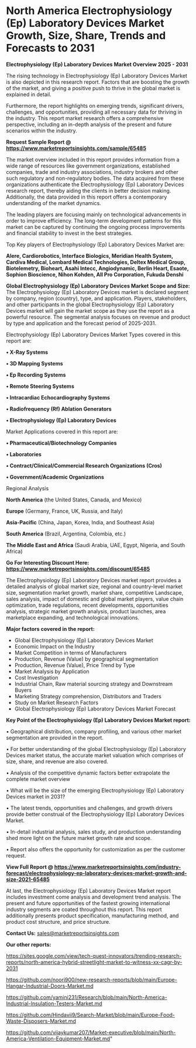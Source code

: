 # North America Electrophysiology (Ep) Laboratory Devices Market Growth, Size, Share, Trends and Forecasts to 2031

<Strong> Electrophysiology (Ep) Laboratory Devices Market Overview 2025 - 2031</strong>

The rising technology in Electrophysiology (Ep) Laboratory Devices Market is also depicted in this research report. Factors that are boosting the growth of the market, and giving a positive push to thrive in the global market is explained in detail.

Furthermore, the report highlights on emerging trends, significant drivers, challenges, and opportunities, providing all necessary data for thriving in the industry. This report market research offers a comprehensive perspective, including an in-depth analysis of the present and future scenarios within the industry.

<strong>Request Sample Report @ <a href=https://www.marketreportsinsights.com/sample/65485>https://www.marketreportsinsights.com/sample/65485</a></strong>

The market overview included in this report provides information from a wide range of resources like government organizations, established companies, trade and industry associations, industry brokers and other such regulatory and non-regulatory bodies. The data acquired from these organizations authenticate the Electrophysiology (Ep) Laboratory Devices research report, thereby aiding the clients in better decision making. Additionally, the data provided in this report offers a contemporary understanding of the market dynamics.

The leading players are focusing mainly on technological advancements in order to improve efficiency. The long-term development patterns for this market can be captured by continuing the ongoing process improvements and financial stability to invest in the best strategies.

Top Key players of Electrophysiology (Ep) Laboratory Devices Market are:

<strong>Alere, Cardiorobotics, Interface Biologics, Meridian Health System, Cardiva Medical, Lombard Medical Technologies, Deltex Medical Group, Biotelemetry, Bioheart, Asahi Intecc, Angiodynamic, Berlin Heart, Esaote, Sophion Bioscience, Nihon Kohden, All Pro Corporation, Fukuda Denshi</strong>

<strong><b>Global Electrophysiology (Ep) Laboratory Devices Market Scope and Size:</b></strong>
The Electrophysiology (Ep) Laboratory Devices market is declared segment by company, region (country), type, and application. Players, stakeholders, and other participants in the global Electrophysiology (Ep) Laboratory Devices market will gain the market scope as they use the report as a powerful resource. The segmental analysis focuses on revenue and product by type and application and the forecast period of 2025-2031.

Electrophysiology (Ep) Laboratory Devices Market Types covered in this report are:

<strong>• X-Ray Systems

• 3D Mapping Systems

• Ep Recording Systems

• Remote Steering Systems

• Intracardiac Echocardiography Systems

• Radiofrequency (Rf) Ablation Generators

• Electrophysiology (Ep) Laboratory Devices</strong>

Market Applications covered in this report are:

<strong>• Pharmaceutical/Biotechnology Companies

• Laboratories

• Contract/Clinical/Commercial Research Organizations (Cros)

• Government/Academic Organizations</strong> 

Regional Analysis

<strong>North America</strong> (the United States, Canada, and Mexico)

<strong>Europe</strong> (Germany, France, UK, Russia, and Italy)

<strong>Asia-Pacific</strong> (China, Japan, Korea, India, and Southeast Asia)

<strong>South America</strong> (Brazil, Argentina, Colombia, etc.)

<strong>The Middle East and Africa</strong> (Saudi Arabia, UAE, Egypt, Nigeria, and South Africa)

<strong>Go For Interesting Discount Here: <a href=https://www.marketreportsinsights.com/discount/65485>https://www.marketreportsinsights.com/discount/65485</a></strong>

The Electrophysiology (Ep) Laboratory Devices market report provides a detailed analysis of global market size, regional and country-level market size, segmentation market growth, market share, competitive Landscape, sales analysis, impact of domestic and global market players, value chain optimization, trade regulations, recent developments, opportunities analysis, strategic market growth analysis, product launches, area marketplace expanding, and technological innovations.

<strong><b>Major factors covered in the report:</b></strong>
<ul>
  <li>Global Electrophysiology (Ep) Laboratory Devices Market </li>
  <li>Economic Impact on the Industry</li>
  <li>Market Competition in terms of Manufacturers</li>
  <li>Production, Revenue (Value) by geographical segmentation</li>
  <li>Production, Revenue (Value), Price Trend by Type</li>
  <li>Market Analysis by Application</li>
  <li>Cost Investigation</li>
  <li>Industrial Chain, Raw material sourcing strategy and Downstream Buyers</li>
  <li>Marketing Strategy comprehension, Distributors and Traders</li>
  <li>Study on Market Research Factors</li>
  <li>Global Electrophysiology (Ep) Laboratory Devices Market Forecast</li>
</ul>

<strong><b>Key Point of the Electrophysiology (Ep) Laboratory Devices Market report:</b></strong>

• Geographical distribution, company profiling, and various other market segmentation are provided in the report.

• For better understanding of the global Electrophysiology (Ep) Laboratory Devices market status, the accurate market valuation which comprises of size, share, and revenue are also covered.

• Analysis of the competitive dynamic factors better extrapolate the complete market overview

• What will be the size of the emerging Electrophysiology (Ep) Laboratory Devices market in 2031?

• The latest trends, opportunities and challenges, and growth drivers provide better construal of the Electrophysiology (Ep) Laboratory Devices Market.

• In-detail industrial analysis, sales study, and production understanding shed more light on the future market growth rate and scope.

• Report also offers the opportunity for customization as per the customer request.

<strong><b>View Full Report @ <a href=https://www.marketreportsinsights.com/industry-forecast/electrophysiology-ep-laboratory-devices-market-growth-and-size-2021-65485>https://www.marketreportsinsights.com/industry-forecast/electrophysiology-ep-laboratory-devices-market-growth-and-size-2021-65485</a></b></strong>


At last, the Electrophysiology (Ep) Laboratory Devices Market report includes investment come analysis and development trend analysis. The present and future opportunities of the fastest growing international industry segments are coated throughout this report. This report additionally presents product specification, manufacturing method, and product cost structure, and price structure.

<strong>Contact Us:</strong>
sales@marketreportsinsights.com

<strong>Our other reports:</strong>

<a href=https://sites.google.com/view/tech-quest-innovators/trending-research-reports/north-america-hybrid-streetlight-market-to-witness-xx-cagr-by-2031>https://sites.google.com/view/tech-quest-innovators/trending-research-reports/north-america-hybrid-streetlight-market-to-witness-xx-cagr-by-2031</a>

<a href=https://github.com/noori900/new-research-reports/blob/main/Europe-Hangar-Industrial-Doors-Market.md>https://github.com/noori900/new-research-reports/blob/main/Europe-Hangar-Industrial-Doors-Market.md</a>

<a href=https://github.com/yamini231/Research/blob/main/North-America-Industrial-Insulation-Testers-Market.md>https://github.com/yamini231/Research/blob/main/North-America-Industrial-Insulation-Testers-Market.md</a>

<a href=https://github.com/Hindavii9/Search-Market/blob/main/Europe-Food-Waste-Disposers-Market.md>https://github.com/Hindavii9/Search-Market/blob/main/Europe-Food-Waste-Disposers-Market.md</a>

<a href=https://github.com/vijaykumar207/Market-executive/blob/main/North-America-Ventilation-Equipment-Market.md>https://github.com/vijaykumar207/Market-executive/blob/main/North-America-Ventilation-Equipment-Market.md</a>"
